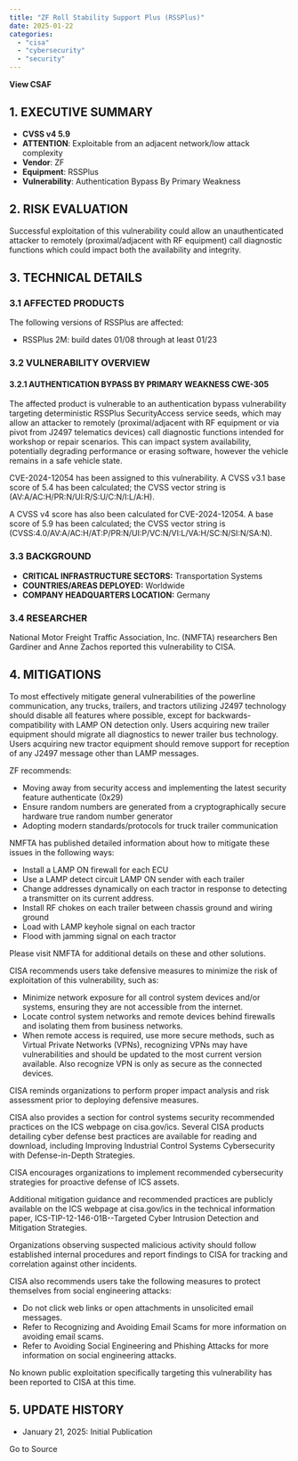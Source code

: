 ```yaml
---
title: "ZF Roll Stability Support Plus (RSSPlus)"
date: 2025-01-22
categories: 
  - "cisa"
  - "cybersecurity"
  - "security"
---
```


**View CSAF**

## 1\. EXECUTIVE SUMMARY

- **CVSS v4 5.9**
- **ATTENTION**: Exploitable from an adjacent network/low attack complexity
- **Vendor**: ZF
- **Equipment**: RSSPlus
- **Vulnerability**: Authentication Bypass By Primary Weakness

## 2\. RISK EVALUATION

Successful exploitation of this vulnerability could allow an unauthenticated attacker to remotely (proximal/adjacent with RF equipment) call diagnostic functions which could impact both the availability and integrity.

## 3\. TECHNICAL DETAILS

### 3.1 AFFECTED PRODUCTS

The following versions of RSSPlus are affected:

- RSSPlus 2M: build dates 01/08 through at least 01/23

### 3.2 VULNERABILITY OVERVIEW

#### **3.2.1** **AUTHENTICATION BYPASS BY PRIMARY WEAKNESS CWE-305**

The affected product is vulnerable to an authentication bypass vulnerability targeting deterministic RSSPlus SecurityAccess service seeds, which may allow an attacker to remotely (proximal/adjacent with RF equipment or via pivot from J2497 telematics devices) call diagnostic functions intended for workshop or repair scenarios. This can impact system availability, potentially degrading performance or erasing software, however the vehicle remains in a safe vehicle state.

CVE-2024-12054 has been assigned to this vulnerability. A CVSS v3.1 base score of 5.4 has been calculated; the CVSS vector string is (AV:A/AC:H/PR:N/UI:R/S:U/C:N/I:L/A:H).

A CVSS v4 score has also been calculated for CVE-2024-12054. A base score of 5.9 has been calculated; the CVSS vector string is (CVSS:4.0/AV:A/AC:H/AT:P/PR:N/UI:P/VC:N/VI:L/VA:H/SC:N/SI:N/SA:N).

### 3.3 BACKGROUND

- **CRITICAL INFRASTRUCTURE SECTORS:** Transportation Systems
- **COUNTRIES/AREAS DEPLOYED:** Worldwide
- **COMPANY HEADQUARTERS LOCATION:** Germany

### 3.4 RESEARCHER

National Motor Freight Traffic Association, Inc. (NMFTA) researchers Ben Gardiner and Anne Zachos reported this vulnerability to CISA.

## 4\. MITIGATIONS

To most effectively mitigate general vulnerabilities of the powerline communication, any trucks, trailers, and tractors utilizing J2497 technology should disable all features where possible, except for backwards-compatibility with LAMP ON detection only. Users acquiring new trailer equipment should migrate all diagnostics to newer trailer bus technology. Users acquiring new tractor equipment should remove support for reception of any J2497 message other than LAMP messages.

ZF recommends:

- Moving away from security access and implementing the latest security feature authenticate (0x29)
- Ensure random numbers are generated from a cryptographically secure hardware true random number generator
- Adopting modern standards/protocols for truck trailer communication

NMFTA has published detailed information about how to mitigate these issues in the following ways:

- Install a LAMP ON firewall for each ECU
- Use a LAMP detect circuit LAMP ON sender with each trailer
- Change addresses dynamically on each tractor in response to detecting a transmitter on its current address.
- Install RF chokes on each trailer between chassis ground and wiring ground
- Load with LAMP keyhole signal on each tractor
- Flood with jamming signal on each tractor

Please visit NMFTA for additional details on these and other solutions.

CISA recommends users take defensive measures to minimize the risk of exploitation of this vulnerability, such as:

- Minimize network exposure for all control system devices and/or systems, ensuring they are not accessible from the internet.
- Locate control system networks and remote devices behind firewalls and isolating them from business networks.
- When remote access is required, use more secure methods, such as Virtual Private Networks (VPNs), recognizing VPNs may have vulnerabilities and should be updated to the most current version available. Also recognize VPN is only as secure as the connected devices.

CISA reminds organizations to perform proper impact analysis and risk assessment prior to deploying defensive measures.

CISA also provides a section for control systems security recommended practices on the ICS webpage on cisa.gov/ics. Several CISA products detailing cyber defense best practices are available for reading and download, including Improving Industrial Control Systems Cybersecurity with Defense-in-Depth Strategies.

CISA encourages organizations to implement recommended cybersecurity strategies for proactive defense of ICS assets.

Additional mitigation guidance and recommended practices are publicly available on the ICS webpage at cisa.gov/ics in the technical information paper, ICS-TIP-12-146-01B--Targeted Cyber Intrusion Detection and Mitigation Strategies.

Organizations observing suspected malicious activity should follow established internal procedures and report findings to CISA for tracking and correlation against other incidents.

CISA also recommends users take the following measures to protect themselves from social engineering attacks:

- Do not click web links or open attachments in unsolicited email messages.
- Refer to Recognizing and Avoiding Email Scams for more information on avoiding email scams.
- Refer to Avoiding Social Engineering and Phishing Attacks for more information on social engineering attacks.

No known public exploitation specifically targeting this vulnerability has been reported to CISA at this time.

## 5\. UPDATE HISTORY

- January 21, 2025: Initial Publication

Go to Source
